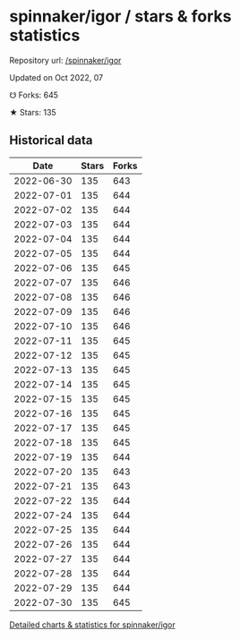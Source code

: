 # spinnaker/igor / stars & forks statistics

Repository url: [/spinnaker/igor](https://github.com/spinnaker/igor)

Updated on Oct 2022, 07

☋ Forks: 645

★ Stars: 135

## Historical data
| Date | Stars | Forks |
|------|-------|-------|
| 2022-06-30 | 135 | 643 | 
| 2022-07-01 | 135 | 644 | 
| 2022-07-02 | 135 | 644 | 
| 2022-07-03 | 135 | 644 | 
| 2022-07-04 | 135 | 644 | 
| 2022-07-05 | 135 | 644 | 
| 2022-07-06 | 135 | 645 | 
| 2022-07-07 | 135 | 646 | 
| 2022-07-08 | 135 | 646 | 
| 2022-07-09 | 135 | 646 | 
| 2022-07-10 | 135 | 646 | 
| 2022-07-11 | 135 | 645 | 
| 2022-07-12 | 135 | 645 | 
| 2022-07-13 | 135 | 645 | 
| 2022-07-14 | 135 | 645 | 
| 2022-07-15 | 135 | 645 | 
| 2022-07-16 | 135 | 645 | 
| 2022-07-17 | 135 | 645 | 
| 2022-07-18 | 135 | 645 | 
| 2022-07-19 | 135 | 644 | 
| 2022-07-20 | 135 | 643 | 
| 2022-07-21 | 135 | 643 | 
| 2022-07-22 | 135 | 644 | 
| 2022-07-24 | 135 | 644 | 
| 2022-07-25 | 135 | 644 | 
| 2022-07-26 | 135 | 644 | 
| 2022-07-27 | 135 | 644 | 
| 2022-07-28 | 135 | 644 | 
| 2022-07-29 | 135 | 644 | 
| 2022-07-30 | 135 | 645 | 


[Detailed charts & statistics for spinnaker/igor](https://reviewgithub.com/rep/spinnaker/igor)
